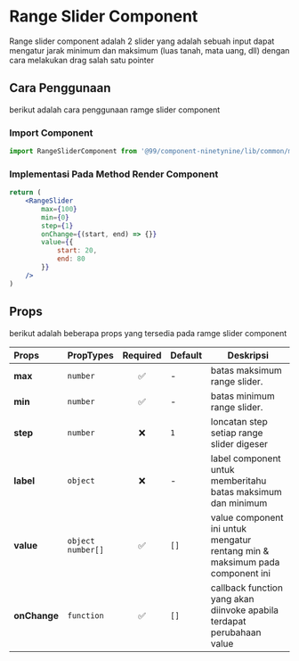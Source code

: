 # Range Slider Component

Range slider component adalah 2 slider yang adalah sebuah input dapat mengatur jarak minimum dan maksimum (luas tanah, mata uang, dll) dengan cara melakukan drag salah satu pointer

## Cara Penggunaan
berikut adalah cara penggunaan ramge slider component

### Import Component

```jsx
import RangeSliderComponent from '@99/component-ninetynine/lib/common/molecules/range-slider/range-slider.component';
```

### Implementasi Pada Method Render Component
```jsx
return (
    <RangeSlider 
        max={100}
        min={0}
        step={1}
        onChange={(start, end) => {}}
        value={{
            start: 20,
            end: 80
        }}
    />
)
```


## Props
berikut adalah beberapa props yang tersedia pada ramge slider component

| Props | PropTypes | Required | Default | Deskripsi |
|:-------|:-----------|:---------:|-----------|-----------|
|**max**|`number`| ✅|-|batas maksimum range slider.|
|**min**| `number`| ✅|-| batas minimum range slider. |
|**step**|`number`| ❌|`1`| loncatan step setiap range slider digeser |
|**label**|`object`| ❌|-| label component untuk memberitahu batas maksimum dan minimum |
|**value**| `object` <br> `number[]`| ✅|`[]`| value component ini untuk mengatur rentang min & maksimum pada component ini |
|**onChange**| `function`| ✅|`[]`| callback function yang akan diinvoke apabila terdapat perubahaan value|